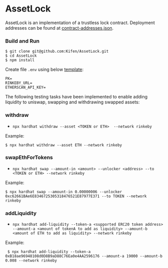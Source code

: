 

# AssetLock

AssetLock is an implementation of a trustless lock contract. Deployment addresses can be found at [contract-addresses.json](https://github.com/Kifen/AssetLock/blob/main/contract-addresses.json).


### Build and Run
```
$ git clone git@github.com:Kifen/AssetLock.git
$ cd AssetLock
$ npm install
```

Create file `.env` using below [template](https://github.com/Kifen/AssetLock/blob/main/.env.example):

```
PK= 
RINKEBY_URL=
ETHERSCAN_API_KEY=
```

The following testing tasks have been implemented to enable adding liquidity to uniswap, swapping and withdrawing swapped assets:

### withdraw

- `npx hardhat withdraw --asset <TOKEN or ETH>  --network rinkeby`

Example:
```
$ npx hardhat withdraw --asset ETH --network rinkeby
```

### swapEthForTokens

- `npx hardhat swap --amount-in <amount> --unlocker <address> --to <TOKEN or ETH> --network rinkeby`

Example:
```
$ npx hardhat swap --amount-in 0.00000006 --unlocker 0xc62661BAe6E8346725305318476521E87977E371 --to TOKEN --network rinkeby
```

### addLiquidity

- `npx hardhat add-liquidity --token-a <supported ERC20 token address> --amount-a <amount of tokenA to add as liquidity> --amount-b <amount of ETH to add as liquidity> --network rinkeby`

Example:
```
 $ npx hardhat add-liquidity --token-a 0xB18ae96948108d0D8B9aD88C76Ea0e4AA2596176 --amount-a 19000 --amount-b 0.008 --network rinkeby
```

